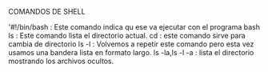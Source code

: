 COMANDOS DE SHELL

'#!/bin/bash : Este comando indica qu ese va ejecutar con el programa bash
ls : Este comando lista el directorio actual.
cd : este comando sirve para cambia de directorio
ls -l : Volvemos a repetir este comando pero esta vez usamos una bandera lista en formato largo.
ls -la,ls -l -a : lista el directorio mostrando los archivos ocultos.
